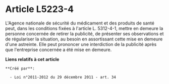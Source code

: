 # Article L5223-4

L'Agence nationale de sécurité du médicament et des produits de santé peut, dans les conditions fixées à l'article L.
5312-4-1, mettre en demeure la personne concernée de retirer la publicité, de présenter ses observations et de régulariser la
situation, au besoin en assortissant cette mise en demeure d'une astreinte. Elle peut prononcer une interdiction de la
publicité après que l'entreprise concernée a été mise en demeure.

**Liens relatifs à cet article**

	**Créé par**:

	  - Loi n°2011-2012 du 29 décembre 2011 - art. 34
